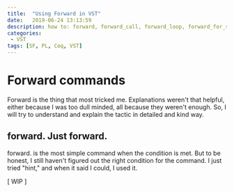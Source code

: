 ```yaml
---
title:  "Using Forward in VST"
date:   2019-06-24 13:13:59
description: how to: forward, forward_call, forward_loop, forward_for_simple_bound
categories: 
 - VST
tags: [SF, PL, Coq, VST]
---
```

# Forward commands
Forward is the thing that most tricked me. Explanations weren't that helpful, either because I was too dull minded, all because they weren't enough. So, I will try to understand and explain the tactic in detailed and kind way.

## forward. Just forward.
forward. is the most simple command when the condition is met. But to be honest, I still haven't figured out the right condition for the command. I just tried "hint," and when it said I could, I used it.

[ WIP ]